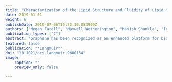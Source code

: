 ```yaml
---
title: "Characterization of the Lipid Structure and Fluidity of Lipid Membranes on Epitaxial Graphene and Their Correlation to Graphene Features"
date: 2019-01-01
weight: 6
publishDate: 2019-07-06T19:32:10.853909Z
authors: ["Megan Farell", "Maxwell Wetherington", "Manish Shankla", "Inseok Chae", "Shruti Subramanian", "Seong H. Kim", "Aleksei Aksimentiev", "Joshua Robinson", "Manish Kumar"]
publication_types: ["2"]
abstract: "Graphene has been recognized as an enhanced platform for biosensors because of its high electron mobility. To integrate active membrane proteins into graphene-based materials for such applications, graphenetextquoterights surface must be functionalized with lipids to mimic the biological environment of these proteins. Several studies have examined supported lipids on various types of graphene and obtained conflicting results for the lipid structure. Here, we present a correlative characterization technique based on fluorescence measurements in a Raman spectroscopy setup to study the lipid structure and dynamics on epitaxial graphene. Compared to other graphene variations, epitaxial graphene is grown on a substrate more conducive to production of electronics and offers unique topographic features. On the basis of experimental and computational results, we propose that a lipid sesquilayer (1.5 bilayer) forms on epitaxial graphene and demonstrate that the distinct surface features of epitaxial graphene affect the structure and diffusion of supported lipids."
featured: false
publication: "*Langmuir*"
doi: "10.1021/acs.langmuir.9b00164"
image:
    caption: ""
    preview_only: false

---
```


